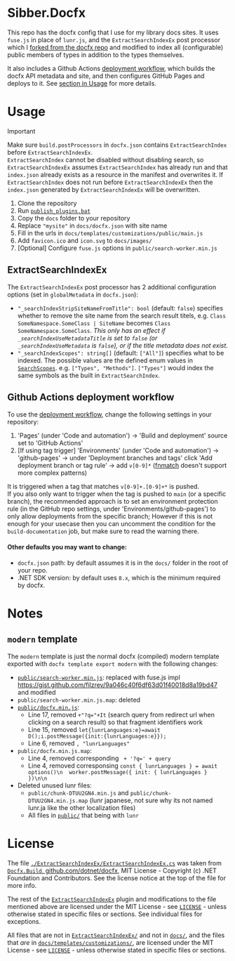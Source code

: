 # Sibber.Docfx

This repo has the docfx config that I use for my library docs sites. It uses `fuse.js` in place of `lunr.js`, and the `ExtractSearchIndexEx` post processor which I [forked from the docfx repo](https://github.com/dotnet/docfx/blob/44383167ece82d4deb7c2062de1a2e34b32607e9/src/Docfx.Build/PostProcessors/ExtractSearchIndex.cs) and modified to index all (configurable) public members of types in addition to the types themselves.

It also includes a Github Actions [deployment workflow](./workflows/deploy-docfx-to-github-pages.yaml), which builds the docfx API metadata and site, and then configures GitHub Pages and deploys to it. See [section in Usage](#github-actions-deployment-workflow) for more details.

# Usage

> [!IMPORTANT]  
> Make sure `build.postProcessors` in `docfx.json` contains `ExtractSearchIndex` before `ExtractSearchIndexEx`.\
`ExtractSearchIndex` cannot be disabled without disabling search, so `ExtractSearchIndexEx` assumes `ExtractSearchIndex` has already run and that `index.json` already exists as a resource in the manifest and overwrites it. If `ExtractSearchIndex` does not run before `ExtractSearchIndexEx` then the `index.json` generated by `ExtractSearchIndexEx` will be overwritten.

1. Clone the repository
2. Run [`publish_plugins.bat`](./publish_plugins.bat)
3. Copy the `docs` folder to your repository
4. Replace `"mysite"` in `docs/docfx.json` with site name
5. Fill in the urls in `docs/templates/customizations/public/main.js`
6. Add `favicon.ico` and `icon.svg` to `docs/images/`
7. [Optional] Configure `fuse.js` options in `public/search-worker.min.js`

## ExtractSearchIndexEx

The `ExtractSearchIndexEx` post processor has 2 additional configuration options (set in `globalMetadata` in `docfx.json`):
 - `"_searchIndexStripSiteNameFromTitle": bool` (default: `false`) specifies whether to remove the site name from the search result titels, e.g. `Class SomeNamespace.SomeClass | SiteName` becomes `Class SomeNamespace.SomeClass`. *This only has an effect if `_searchIndexUseMetadataTitle` is set to `false` (or `_searchIndexUseMetadata` is `false`), or if the title metadata does not exist.*
 - `"_searchIndexScopes": string[]` (default: `["All"]`) specifies what to be indexed. The possible values are the defined enum values in [`SearchScopes`](./ExtractSearchIndexEx/SearchScopes.cs). e.g. `["Types", "Methods"]`. `["Types"]` would index the same symbols as the built in `ExtractSearchIndex`.

## Github Actions deployment workflow

To use the [deployment workflow](./workflows/deploy-docfx-to-github-pages.yaml), change the following settings in your repository:
1. 'Pages' (under 'Code and automation') -> 'Build and deployment' source set to 'GitHub Actions'
2. [If using tag trigger] 'Environments' (under 'Code and automation') -> 'github-pages' -> under 'Deployment branches and tags' click 'Add deployment branch or tag rule' -> add `v[0-9]*` ([fnmatch](https://ruby-doc.org/core-2.5.1/File.html#method-c-fnmatch) doesn't support more complex patterns)

It is triggered when a tag that matches `v[0-9]+.[0-9]+*` is pushed.  
If you also only want to trigger when the tag is pushed to `main` (or a specific branch), the recommended approach is to set an environment protection rule (in the GitHub repo settings, under 'Environments/github-pages') to only allow deployments from the specific branch; However if this is not enough for your usecase then you can uncomment the condition for the `build-documentation` job, but make sure to read the warning there.

#### Other defaults you may want to change:
 - `docfx.json` path: by default assumes it is in the `docs/` folder in the root of your repo.
 - .NET SDK version: by default uses `8.x`, which is the minimum required by docfx.

# Notes

## `modern` template

The `modern` template is just the normal docfx (compiled) modern template exported with `docfx template export modern` with the following changes:
 - [`public/search-worker.min.js`](./docs/templates/modern/public/search-worker.min.js): replaced with fuse.js impl https://gist.github.com/filzrev/9a046c40f6df63d01f40018d8a19bd47 and modified
 - `public/search-worker.min.js.map`: deleted
 - [`public/docfx.min.js`](./docs/templates/modern/public/docfx.min.js):
    - Line 17, removed `+"?q="+It` (search query from redirect url when clicking on a search result) so that fragment identifiers work
    - Line 15, removed `let{lunrLanguages:e}=await D();i.postMessage({init:{lunrLanguages:e}});`
    - Line 6, removed `, "lunrLanguages"`
 - `public/docfx.min.js.map`:
    - Line 4, removed corresponding ` + '?q=' + query`
    - Line 4, removed corresponsing `const { lunrLanguages } = await options()\n  worker.postMessage({ init: { lunrLanguages } })\n\n  `
 - Deleted unused lunr files:
    - `public/chunk-DTUU2GN4.min.js` and `public/chunk-DTUU2GN4.min.js.map` (lunr japanese, not sure why its not named lunr.ja like the other localization files)
    - All files in [`public/`](./docs/templates/modern/public/) that being with `lunr`

# License

The file [`./ExtractSearchIndexEx/ExtractSearchIndexEx.cs`](./ExtractSearchIndexEx/ExtractSearchIndexEx.cs) was taken from [`Docfx.Build`, github.com/dotnet/docfx](https://github.com/dotnet/docfx/blob/44383167ece82d4deb7c2062de1a2e34b32607e9/src/Docfx.Build/PostProcessors/ExtractSearchIndex.cs), MIT License - Copyright (c) .NET Foundation and Contributors. See the license notice at the top of the file for more info.

The rest of the [`ExtractSearchIndexEx`](./ExtractSearchIndexEx/) plugin and modifications to the file mentioned above are licensed under the MIT License - see [`LICENSE`](./LICENSE) - unless otherwise stated in specific files or sections. See individual files for exceptions.

All files that are not in [`ExtractSearchIndexEx/`](./ExtractSearchIndexEx/) and not in [`docs/`](./docs/), and the files that *are* in [`docs/templates/customizations/`](./docs/templates/customizations/), are licensed under the MIT License - see [`LICENSE`](./LICENSE) - unless otherwise stated in specific files or sections.
